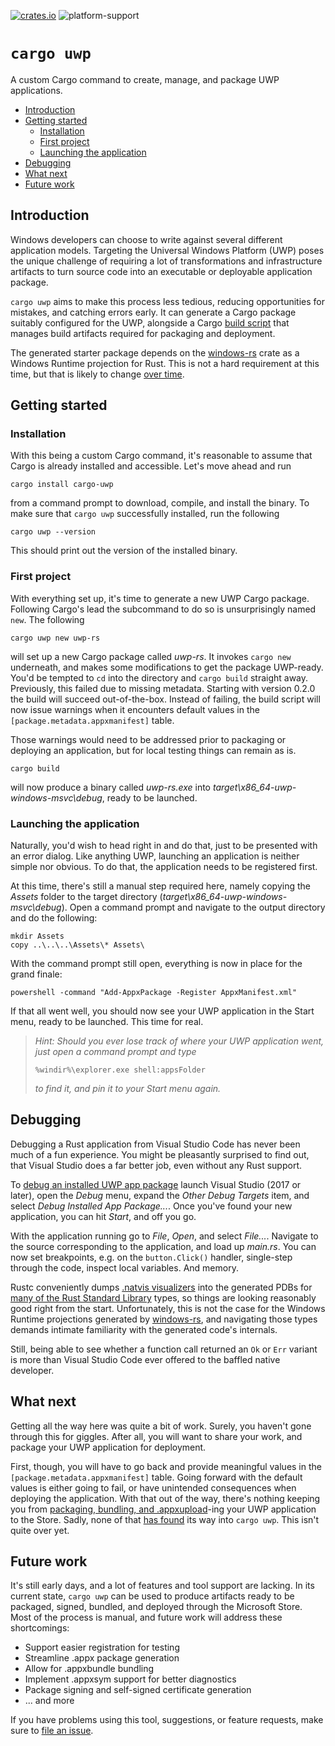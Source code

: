 [![crates.io](https://img.shields.io/crates/v/cargo-uwp.svg)](https://crates.io/crates/cargo-uwp)
![platform-support](https://img.shields.io/badge/platform-windows--only-critical?logo=windows)

# `cargo uwp` <!-- omit in toc -->

A custom Cargo command to create, manage, and package UWP applications.

- [Introduction](#introduction)
- [Getting started](#getting-started)
  - [Installation](#installation)
  - [First project](#first-project)
  - [Launching the application](#launching-the-application)
- [Debugging](#debugging)
- [What next](#what-next)
- [Future work](#future-work)

## Introduction

Windows developers can choose to write against several different application models. Targeting the Universal Windows Platform (UWP) poses the unique challenge of requiring a lot of transformations and infrastructure artifacts to turn source code into an executable or deployable application package.

`cargo uwp` aims to make this process less tedious, reducing opportunities for mistakes, and catching errors early. It can generate a Cargo package suitably configured for the UWP, alongside a Cargo [build script](https://doc.rust-lang.org/cargo/reference/build-scripts.html) that manages build artifacts required for packaging and deployment.

The generated starter package depends on the [windows-rs](https://crates.io/crates/windows) crate as a Windows Runtime projection for Rust. This is not a hard requirement at this time, but that is likely to change [over time](#future-work).

## Getting started

### Installation

With this being a custom Cargo command, it's reasonable to assume that Cargo is already installed and accessible. Let's move ahead and run

```none
cargo install cargo-uwp
```

from a command prompt to download, compile, and install the binary. To make sure that `cargo uwp` successfully installed, run the following

```none
cargo uwp --version
```

This should print out the version of the installed binary.

### First project

With everything set up, it's time to generate a new UWP Cargo package. Following Cargo's lead the subcommand to do so is unsurprisingly named `new`. The following

```none
cargo uwp new uwp-rs
```

will set up a new Cargo package called *uwp-rs*. It invokes `cargo new` underneath, and makes some modifications to get the package UWP-ready. You'd be tempted to `cd` into the directory and `cargo build` straight away. Previously, this failed due to missing metadata. Starting with version 0.2.0 the build will succeed out-of-the-box. Instead of failing, the build script will now issue warnings when it encounters default values in the `[package.metadata.appxmanifest]` table.

Those warnings would need to be addressed prior to packaging or deploying an application, but for local testing things can remain as is.

```none
cargo build
```

will now produce a binary called *uwp-rs.exe* into *target\\x86_64-uwp-windows-msvc\\debug*, ready to be launched.

### Launching the application

Naturally, you'd wish to head right in and do that, just to be presented with an error dialog. Like anything UWP, launching an application is neither simple nor obvious. To do that, the application needs to be registered first.

At this time, there's still a manual step required here, namely copying the *Assets* folder to the target directory (*target\\x86_64-uwp-windows-msvc\\debug*). Open a command prompt and navigate to the output directory and do the following:

```none
mkdir Assets
copy ..\..\..\Assets\* Assets\
```

With the command prompt still open, everything is now in place for the grand finale:

```none
powershell -command "Add-AppxPackage -Register AppxManifest.xml"
```

If that all went well, you should now see your UWP application in the Start menu, ready to be launched. This time for real.

> *Hint: Should you ever lose track of where your UWP application went, just open a command prompt and type*
> 
> ```none
> %windir%\explorer.exe shell:appsFolder
> ```
> 
> *to find it, and pin it to your Start menu again.*

## Debugging

Debugging a Rust application from Visual Studio Code has never been much of a fun experience. You might be pleasantly surprised to find out, that Visual Studio does a far better job, even without any Rust support.

To [debug an installed UWP app package](https://docs.microsoft.com/en-us/visualstudio/debugger/debug-installed-app-package) launch Visual Studio (2017 or later), open the *Debug* menu, expand the *Other Debug Targets* item, and select *Debug Installed App Package...*. Once you've found your new application, you can hit *Start*, and off you go.

With the application running go to *File*, *Open*, and select *File...*. Navigate to the source corresponding to the application, and load up *main.rs*. You can now set breakpoints, e.g. on the `button.Click()` handler, single-step through the code, inspect local variables. And memory.

Rustc conveniently dumps [.natvis visualizers](https://docs.microsoft.com/en-us/visualstudio/debugger/create-custom-views-of-native-objects) into the generated PDBs for [many of the Rust Standard Library](https://github.com/rust-lang/rust/issues/40460) types, so things are looking reasonably good right from the start. Unfortunately, this is not the case for the Windows Runtime projections generated by [windows-rs](https://crates.io/crates/windows), and navigating those types demands intimate familiarity with the generated code's internals.

Still, being able to see whether a function call returned an `Ok` or `Err` variant is more than Visual Studio Code ever offered to the baffled native developer.

## What next

Getting all the way here was quite a bit of work. Surely, you haven't gone through this for giggles. After all, you will want to share your work, and package your UWP application for deployment.

First, though, you will have to go back and provide meaningful values in the `[package.metadata.appxmanifest]` table. Going forward with the default values is either going to fail, or have unintended consequences when deploying the application. With that out of the way, there's nothing keeping you from [packaging, bundling, and .appxupload](docs/appx/Packaging.md)-ing your UWP application to the Store. Sadly, none of that [has found](#future-work) its way into `cargo uwp`. This isn't quite over yet.

## Future work

It's still early days, and a lot of features and tool support are lacking. In its current state, `cargo uwp` can be used to produce artifacts ready to be packaged, signed, bundled, and deployed through the Microsoft Store. Most of the process is manual, and future work will address these shortcomings:

* Support easier registration for testing
* Streamline .appx package generation
* Allow for .appxbundle bundling
* Implement .appxsym support for better diagnostics
* Package signing and self-signed certificate generation
* ... and more

If you have problems using this tool, suggestions, or feature requests, make sure to [file an issue](https://github.com/tim-weis/cargo-uwp/issues).
